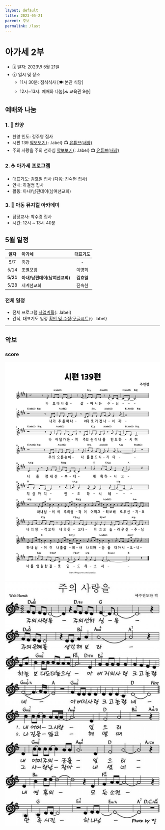 ```yaml
---
layout: default
title: 2023-05-21
parent: 주보
permalink: /last
---
```


# 아가세 2부
- 🗓️ 일자: 2023년 5월 21일
- 🕦 일시 및 장소
  -  11시 30분: 점식식사 [🍽️ 본관 식당]
  -  12시~13시: 예배와 나눔[⛪ 교육관 9층]

## 예배와 나눔

### 1. 🎵 찬양
- 찬양 인도: 정주영 집사
- 시편 139 [악보보기](#score){: .label} 📺 [유튜브(새창)](https://www.youtube.com/watch?v=LoPVum0CFAY)
- 주의 사랑을 주의 선하심 [악보보기](#score){: .label} 📺 [유튜브(새창)](https://www.youtube.com/watch?v=70uRIuclmd8)

### 2. ☕ 아가세 프로그램
- 대표기도: 김효일 집사 (다음: 진숙현 집사)
- 안내: 하걸범 집사
- 활동: 아내/남편데이(남여선교회)

### 3. 🏫 아동 뮤지컬 아카데미
- 담당교사: 박수경 집사
- 시간: 12시 ~ 13시 40분

## 5월 일정

|일자| 아가세| 대표기도 |
|:---:|:-------------------------------------------|:----:|
| 5/7 | 휴강 | - |
| 5/14| 조별모임| 이영희|
| **5/21**| **아내/남편데이(남여선교회)** | **김효일** |
| 5/28| 세계선교회| 진숙현 |

### 전체 일정
- 전체 프로그램 [사업계획](schedule){: .label}
- 간식, 대표기도 일정 [확인 및 수정(구글시트)](https://docs.google.com/spreadsheets/d/1lbI19_aBxfNdhaPLaUOwoYV0HYdjHeSiXNjnpaHt0dw/edit?usp=sharing){: .label}

---

## 악보

### score
![](attachments/2023-05-21_1.jpg)
![](attachments/2023-05-21_2.jpg)

